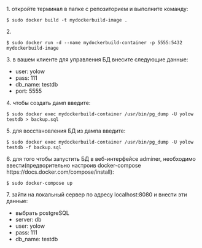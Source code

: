 <p>1. откройте терминал в папке с репозиторием и выполните команду:</p>
  <pre><code>$ sudo docker build -t mydockerbuild-image .</pre></code>
<p>2.</p><pre><code>$ sudo docker run -d --name mydockerbuild-container -p 5555:5432 mydockerbuild-image</code></pre>
<p>3. в вашем клиенте для управления БД внесите следующие данные:</p>
<ul>
  <li>user: yolow</li>
  <li>pass: 111</li>
  <li>db_name: testdb</li>
  <li>port: 5555</li>
</ul>
<p>4. чтобы создать дамп введите:</p>
  <pre><code>$ sudo docker exec mydockerbuild-container /usr/bin/pg_dump -U yolow testdb > backup.sql</code></pre>
<p>5. для восстановления БД из дампа введите:</p>
  <pre><code>$ sudo docker exec mydockerbuild-container /usr/bin/pg_dump -U yolow testdb -f backup.sql</code></pre>
<p>6. для того чтобы запустить БД в веб-интерфейсе adminer, необходимо ввести(предворительно настроив docker-compose https://docs.docker.com/compose/install):</p>
<pre><code>$ sudo docker-compose up</code></pre>
<p>7. зайти на локальный сервер по адресу localhost:8080 и внести эти данные:</p>
<ul>
  <li>выбрать postgreSQL</li>
  <li>server: db</li>
  <li>user: yolow</li>
  <li>pass: 111</li>
  <li>db_name: testdb</li>
</ul>
